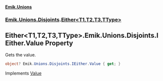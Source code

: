 #### [Emik.Unions](index.md 'index')
### [Emik.Unions.Disjoints](Emik.Unions.Disjoints.md 'Emik.Unions.Disjoints').[Either&lt;T1,T2,T3,TType&gt;](Either{T1,T2,T3,TType}.md 'Emik.Unions.Disjoints.Either<T1,T2,T3,TType>')

## Either<T1,T2,T3,TType>.Emik.Unions.Disjoints.IEither.Value Property

Gets the value.

```csharp
object? Emik.Unions.Disjoints.IEither.Value { get; }
```

Implements [Value](IEither.Value.md 'Emik.Unions.Disjoints.IEither.Value')